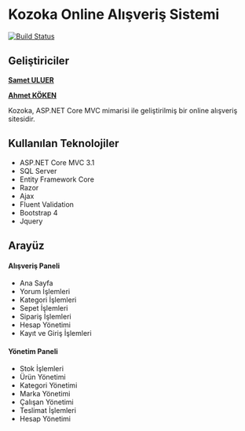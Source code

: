# Kozoka Online Alışveriş Sistemi

[![Build Status](https://travis-ci.org/joemccann/dillinger.svg?branch=master)](https://travis-ci.org/joemccann/dillinger)
## Geliştiriciler
[**Samet ULUER**](https://github.com/sametuluerr)

[**Ahmet KÖKEN**](https://github.com/ahmetkkn07)

Kozoka, ASP.NET Core MVC mimarisi ile geliştirilmiş bir online alışveriş sitesidir.
## Kullanılan Teknolojiler
  - ASP.NET Core MVC 3.1
  - SQL Server
  - Entity Framework Core
  - Razor
  - Ajax
  - Fluent Validation
  - Bootstrap 4
  - Jquery

## Arayüz
#### Alışveriş Paneli
- Ana Sayfa
- Yorum İşlemleri
- Kategori İşlemleri
- Sepet İşlemleri
- Sipariş İşlemleri
- Hesap Yönetimi
- Kayıt ve Giriş İşlemleri
#### Yönetim Paneli
  - Stok İşlemleri
  - Ürün Yönetimi
  - Kategori Yönetimi
  - Marka Yönetimi
  - Çalışan Yönetimi
  - Teslimat İşlemleri
  - Hesap Yönetimi
